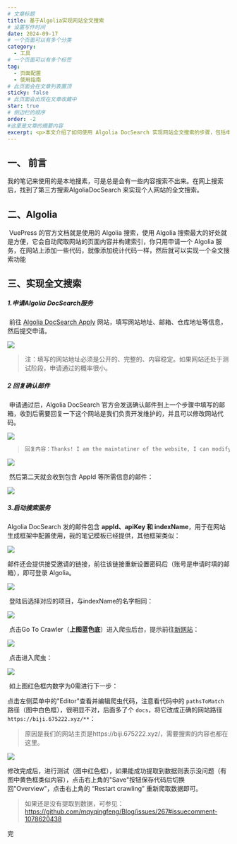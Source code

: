 ```yaml
---
# 文章标题
title: 基于Algolia实现网站全文搜索
# 设置写作时间
date: 2024-09-17
# 一个页面可以有多个分类
category:
  - 工具
# 一个页面可以有多个标签
tag:
  - 页面配置
  - 使用指南
# 此页面会在文章列表置顶
sticky: false
# 此页面会出现在文章收藏中
star: true
# 侧边栏的顺序
order: -2
#这里是文章的摘要内容
excerpt: <p>本文介绍了如何使用 Algolia DocSearch 实现网站全文搜索的步骤，包括申请服务、配置爬虫路径、测试并启动搜索功能。</p>
---
```


## 一、 前言

​	我的笔记来使用的是本地搜素，可是总是会有一些内容搜索不出来。在网上搜索后，找到了第三方搜索AlgoliaDocSearch 来实现个人网站的全文搜索。

## 二、Algolia

​	VuePress 的官方文档就是使用的 Algolia 搜索，使用 Algolia 搜索最大的好处就是方便，它会自动爬取网站的页面内容并构建索引，你只用申请一个 Algolia 服务，在网站上添加一些代码，就像添加统计代码一样，然后就可以实现一个全文搜索功能

## 三、实现全文搜索

##### 1.申请Algolia DocSearch服务

​	前往 [Algolia DocSearch Apply](https://docsearch.algolia.com/apply/) 网站，填写网站地址、邮箱、仓库地址等信息，然后提交申请。

![](https://my-img.675222.xyz/fantasy-biji/2024/09/a26c594128435ec52eae983b79839dae.png)

> 注：填写的网站地址必须是公开的、完整的、内容稳定。如果网站还处于测试阶段，申请通过的概率很小。

##### 2 回复确认邮件

​	申请通过后，Algolia DocSearch 官方会发送确认邮件到上一个步骤中填写的邮箱，收到后需要回复一下这个网站是我们负责开发维护的，并且可以修改网站代码。

![](https://my-img.675222.xyz/fantasy-biji/2024/09/cefffd2de66a1cb3dc6a990ce63f7363.png)

> ```bash
> 回复内容：Thanks! I am the maintatiner of the website, I can modify the code.
> ```

![](https://my-img.675222.xyz/fantasy-biji/2024/09/474f4a3778615e8304666192f38ee064.png)

​	然后第二天就会收到包含 AppId 等所需信息的邮件：

![](https://my-img.675222.xyz/fantasy-biji/2024/09/313fb240493680309001c1d3c4401e4a.png)

##### 3.启动搜索服务

Algolia DocSearch 发的邮件包含 **appId、apiKey 和 indexName**，用于在网站生成框架中配置使用，我的笔记模板已经提供，其他框架类似：

![](https://my-img.675222.xyz/fantasy-biji/2024/09/1a87a85eb74faec8360b8db8c05a44ce.png)

​	邮件还会提供接受邀请的链接，前往该链接重新设置密码后（账号是申请时填的邮箱），即可登录 Algolia。

![](https://my-img.675222.xyz/fantasy-biji/2024/09/0da780d320570674c5c411892e0cc3a1.png)

​	登陆后选择对应的项目，与indexName的名字相同：

![](https://my-img.675222.xyz/fantasy-biji/2024/09/8e179cfddc11e25020f10f3d782804ea.png)

​	点击Go To Crawler（**上图蓝色底**）进入爬虫后台，提示前往[新网站](crawler.algolia.com)：

![](https://my-img.675222.xyz/fantasy-biji/2024/09/83167707a55d37906a841f92dc803266.png)

​	点击进入爬虫：

![](https://my-img.675222.xyz/fantasy-biji/2024/09/7af053eb1a0cddc412fc4c7e8e13b5d3.png)

​	如上图红色框内数字为0需进行下一步：

点击左侧菜单中的"Editor"查看并编辑爬虫代码，注意看代码中的 `pathsToMatch` 路径（图中白色框），很明显不对，后面多了个 `docs`，将它改成正确的网站路径 `https://biji.675222.xyz/**`：

> 原因是我们的网站主页是https://biji.675222.xyz/，需要搜索的内容也都在这里。

![](https://my-img.675222.xyz/fantasy-biji/2024/09/35296146de56c200adf676522b023c14.png)

修改完成后，进行测试（图中红色框），如果能成功提取到数据则表示没问题（有图中黄色框类似内容），点击右上角的"Save"按钮保存代码后切换回"Overview"，点击右上角的 “Restart crawling” 重新爬取数据即可。

> 如果还是没有提取到数据，可参见：https://github.com/mqyqingfeng/Blog/issues/267#issuecomment-1078620438

完